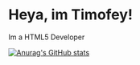 # Heya, im Timofey!
Im a HTML5 Developer

[![Anurag's GitHub stats](https://github-readme-stats.vercel.app/api?username=timofeyww)](https://github.com/anuraghazra/github-readme-stats)
